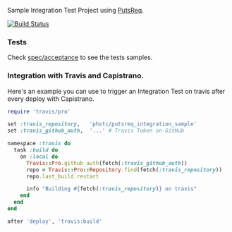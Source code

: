 Sample Integration Test Project using [PutsReq](http://putsreq.com).

[![Build Status](https://travis-ci.org/phstc/putsreq_integration_sample.svg)](https://travis-ci.org/phstc/putsreq_integration_sample)

### Tests

Check [spec/acceptance](https://github.com/phstc/putsreq_integration_sample/tree/master/spec/acceptance) to see the tests samples.

### Integration with Travis and Capistrano.

Here's an example you can use to trigger an Integration Test on travis after every deploy with Capistrano.

```ruby
require 'travis/pro'

set :travis_repository,   'phstc/putsreq_integration_sample'
set :travis_github_auth,  '...' # Travis Token on GitHub

namespace :travis do
  task :build do
    on :local do
      Travis::Pro.github_auth(fetch(:travis_github_auth))
      repo = Travis::Pro::Repository.find(fetch(:travis_repository))
      repo.last_build.restart

      info "Building #{fetch(:travis_repository)} on travis"
    end
  end
end

after 'deploy', 'travis:build'
```